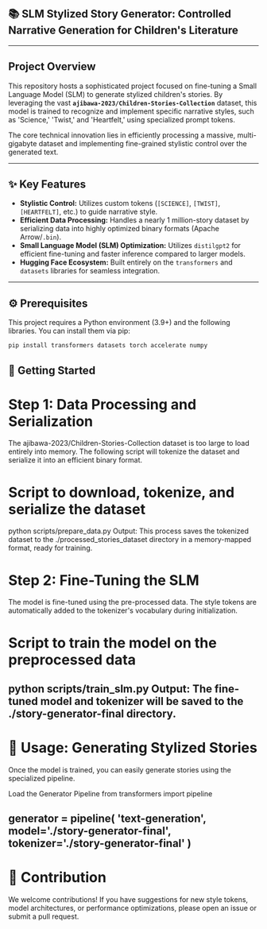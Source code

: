 ## 📚 SLM Stylized Story Generator: Controlled Narrative Generation for Children's Literature
---

## Project Overview

This repository hosts a sophisticated project focused on fine-tuning a Small Language Model (SLM) to generate stylized children's stories. By leveraging the vast **`ajibawa-2023/Children-Stories-Collection`** dataset, this model is trained to recognize and implement specific narrative styles, such as 'Science,' 'Twist,' and 'Heartfelt,' using specialized prompt tokens.

The core technical innovation lies in efficiently processing a massive, multi-gigabyte dataset and implementing fine-grained stylistic control over the generated text.

---

## ✨ Key Features

*   **Stylistic Control:** Utilizes custom tokens (`[SCIENCE]`, `[TWIST]`, `[HEARTFELT]`, etc.) to guide narrative style.
*   **Efficient Data Processing:** Handles a nearly 1 million-story dataset by serializing data into highly optimized binary formats (Apache Arrow/`.bin`).
*   **Small Language Model (SLM) Optimization:** Utilizes `distilgpt2` for efficient fine-tuning and faster inference compared to larger models.
*   **Hugging Face Ecosystem:** Built entirely on the `transformers` and `datasets` libraries for seamless integration.

---

## ⚙️ Prerequisites

This project requires a Python environment (3.9+) and the following libraries. You can install them via pip:

```bash
pip install transformers datasets torch accelerate numpy
```

## 🚀 Getting Started

# Step 1: Data Processing and Serialization
The ajibawa-2023/Children-Stories-Collection dataset is too large to load entirely into memory. The following script will tokenize the dataset and serialize it into an efficient binary format.

# Script to download, tokenize, and serialize the dataset
python scripts/prepare_data.py
Output: This process saves the tokenized dataset to the ./processed_stories_dataset directory in a memory-mapped format, ready for training.

# Step 2: Fine-Tuning the SLM
The model is fine-tuned using the pre-processed data. The style tokens are automatically added to the tokenizer's vocabulary during initialization.

# Script to train the model on the preprocessed data
python scripts/train_slm.py
Output: The fine-tuned model and tokenizer will be saved to the ./story-generator-final directory.
---

# 🤖 Usage: Generating Stylized Stories
Once the model is trained, you can easily generate stories using the specialized pipeline.

Load the Generator Pipeline
from transformers import pipeline

generator = pipeline(
    'text-generation', 
    model='./story-generator-final', 
    tokenizer='./story-generator-final'
)
---

# 🤝 Contribution
We welcome contributions! If you have suggestions for new style tokens, model architectures, or performance optimizations, please open an issue or submit a pull request.
